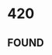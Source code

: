# 420
## FOUND
<!-- 
<span style="display:block;text-align:center">![entalert](assets/entalert.png)</span> -->